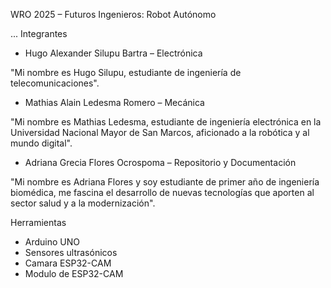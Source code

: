 WRO 2025 – Futuros Ingenieros: Robot Autónomo

...
Integrantes

- Hugo Alexander Silupu Bartra – Electrónica

"Mi nombre es Hugo Silupu, estudiante de ingeniería de telecomunicaciones". 
- Mathias Alain Ledesma Romero – Mecánica

"Mi nombre es Mathias Ledesma, estudiante de ingeniería electrónica en la Universidad Nacional Mayor de San Marcos, aficionado a la robótica y al mundo digital". 
- Adriana Grecia Flores Ocrospoma – Repositorio y Documentación 

"Mi nombre es Adriana Flores y soy estudiante de primer año de ingeniería biomédica, me fascina el desarrollo de nuevas tecnologías que aporten al sector salud y a la modernización". 

Herramientas

- Arduino UNO
- Sensores ultrasónicos
- Camara ESP32-CAM
- Modulo de ESP32-CAM
